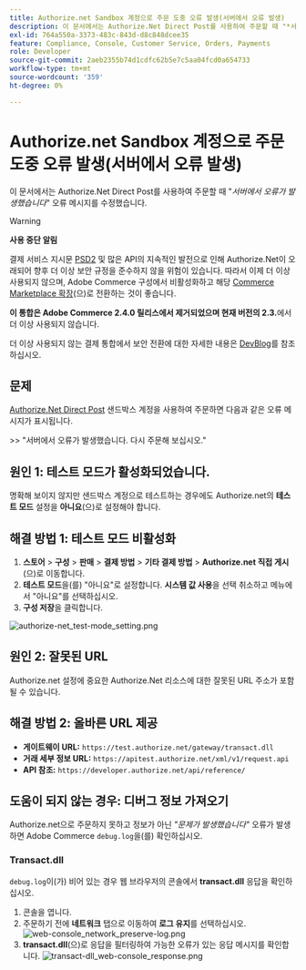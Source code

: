 ```yaml
---
title: Authorize.net Sandbox 계정으로 주문 도중 오류 발생(서버에서 오류 발생)
description: 이 문서에서는 Authorize.Net Direct Post를 사용하여 주문할 때 "*서버*에서 오류가 발생했습니다" 오류 메시지에 대한 수정 사항을 제공합니다.
exl-id: 764a550a-3373-483c-843d-d8c848dcee35
feature: Compliance, Console, Customer Service, Orders, Payments
role: Developer
source-git-commit: 2aeb2355b74d1cdfc62b5e7c5aa04fcd0a654733
workflow-type: tm+mt
source-wordcount: '359'
ht-degree: 0%

---
```


# Authorize.net Sandbox 계정으로 주문 도중 오류 발생(서버에서 오류 발생)

이 문서에서는 Authorize.Net Direct Post를 사용하여 주문할 때 &quot;*서버에서 오류가 발생했습니다*&quot; 오류 메시지를 수정했습니다.

>[!WARNING]
>
>**사용 중단 알림**
>
>결제 서비스 지시문 [PSD2](https://experienceleague.adobe.com/en/docs/commerce-admin/start/compliance/payments/compliance-payment-services-directive) 및 많은 API의 지속적인 발전으로 인해 Authorize.Net이 오래되어 향후 더 이상 보안 규정을 준수하지 않을 위험이 있습니다. 따라서 이제 더 이상 사용되지 않으며, Adobe Commerce 구성에서 비활성화하고 해당 [Commerce Marketplace 확장](https://marketplace.magento.com/extensions.html)(으)로 전환하는 것이 좋습니다.
>
>**이 통합은 Adobe Commerce 2.4.0 릴리스에서 제거되었으며 현재 버전의 2.3.**&#x200B;에서 더 이상 사용되지 않습니다.
>
>더 이상 사용되지 않는 결제 통합에서 보안 전환에 대한 자세한 내용은 [DevBlog](https://community.magento.com/t5/Magento-DevBlog/Deprecation-of-Magento-core-payment-integrations/ba-p/426445)를 참조하십시오.

## 문제

[Authorize.Net Direct Post](https://experienceleague.adobe.com/en/docs/commerce-knowledge-base/kb/troubleshooting/payments/error-placing-order-with-authorize-net-sandbox-account-an-error-occurred-on-the-server) 샌드박스 계정을 사용하여 주문하면 다음과 같은 오류 메시지가 표시됩니다.

&#x200B;>>
&quot;서버에서 오류가 발생했습니다. 다시 주문해 보십시오.&quot;

## 원인 1: 테스트 모드가 활성화되었습니다.

명확해 보이지 않지만 샌드박스 계정으로 테스트하는 경우에도 Authorize.net의 **테스트 모드** 설정을 **아니요**(으)로 설정해야 합니다.

## 해결 방법 1: 테스트 모드 비활성화

1. **스토어** > **구성** > **판매** > **결제 방법** > **기타 결제 방법** > **Authorize.net 직접 게시**(으)로 이동합니다.
1. **테스트 모드**&#x200B;을(를) &quot;아니요&quot;로 설정합니다. **시스템 값 사용**&#x200B;을 선택 취소하고 메뉴에서 &quot;아니요&quot;를 선택하십시오.
1. **구성 저장**&#x200B;을 클릭합니다.

![authorize-net_test-mode_setting.png](/help/troubleshooting/miscellaneous/assets/authorize-net_test-mode_setting.png)

## 원인 2: 잘못된 URL

Authorize.net 설정에 중요한 Authorize.Net 리소스에 대한 잘못된 URL 주소가 포함될 수 있습니다.

## 해결 방법 2: 올바른 URL 제공

* **게이트웨이 URL:**   `https://test.authorize.net/gateway/transact.dll`
* **거래 세부 정보 URL:**   `https://apitest.authorize.net/xml/v1/request.api`
* **API 참조:**   `https://developer.authorize.net/api/reference/`

## 도움이 되지 않는 경우: 디버그 정보 가져오기

Authorize.net으로 주문하지 못하고 정보가 아닌 *&quot;문제가 발생했습니다&quot;* 오류가 발생하면 Adobe Commerce `debug.log`을(를) 확인하십시오.

### Transact.dll

`debug.log`이(가) 비어 있는 경우 웹 브라우저의 콘솔에서 **transact.dll** 응답을 확인하십시오.

1. 콘솔을 엽니다.
1. 주문하기 전에 **네트워크** 탭으로 이동하여 **로그 유지**&#x200B;를 선택하십시오.    ![web-console_network_preserve-log.png](assets/web-console_network_preserve-log.png)
1. **transact.dll**(으)로 응답을 필터링하여 가능한 오류가 있는 응답 메시지를 확인합니다.    ![transact-dll_web-console_response.png](assets/transact-dll_web-console_response.png)

